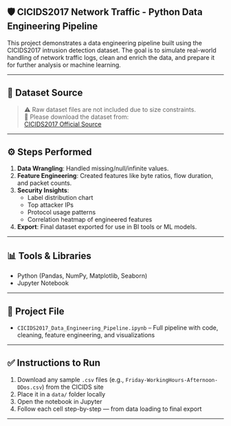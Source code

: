 ## 🛡️ CICIDS2017 Network Traffic - Python Data Engineering Pipeline
 
This project demonstrates a data engineering pipeline built using the CICIDS2017 intrusion detection dataset. The goal is to simulate real-world handling of network traffic logs, clean and enrich the data, and prepare it for further analysis or machine learning.
 
---
## 📂 Dataset Source
> ⚠️ Raw dataset files are not included due to size constraints.  
> 📁 Please download the dataset from:  
> [CICIDS2017 Official Source](https://www.unb.ca/cic/datasets/ids-2017.html)
---
 
## ⚙️ Steps Performed
 
1. **Data Wrangling**: Handled missing/null/infinite values.
2. **Feature Engineering**: Created features like byte ratios, flow duration, and packet counts.
3. **Security Insights**:
   - Label distribution chart
   - Top attacker IPs
   - Protocol usage patterns
   - Correlation heatmap of engineered features
4. **Export**: Final dataset exported for use in BI tools or ML models.
 
---
 
## 📊 Tools & Libraries
 
- Python (Pandas, NumPy, Matplotlib, Seaborn)
- Jupyter Notebook
 
---
 
## 📁 Project File
 
- `CICIDS2017_Data_Engineering_Pipeline.ipynb` – Full pipeline with code, cleaning, feature engineering, and visualizations
 
---

## ✅ Instructions to Run
 
1. Download any sample `.csv` files (e.g., `Friday-WorkingHours-Afternoon-DDos.csv`) from the CICIDS site
2. Place it in a `data/` folder locally
3. Open the notebook in Jupyter
4. Follow each cell step-by-step — from data loading to final export

---
